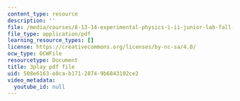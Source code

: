 ```yaml
---
content_type: resource
description: ''
file: /media/courses/8-13-14-experimental-physics-i-ii-junior-lab-fall-2016-spring-2017/508e6163e8cab17128749b6843102ce2_yornlzBHL4.pdf
file_type: application/pdf
learning_resource_types: []
license: https://creativecommons.org/licenses/by-nc-sa/4.0/
ocw_type: OCWFile
resourcetype: Document
title: 3play pdf file
uid: 508e6163-e8ca-b171-2874-9b6843102ce2
video_metadata:
  youtube_id: null
---
```


